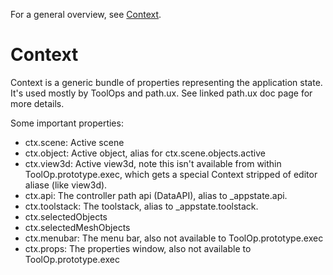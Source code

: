 For a general overview, see [Context](manual/context.html).

# Context

Context is a generic bundle of properties representing 
the application state.  It's used mostly by ToolOps
and path.ux.  See linked path.ux doc page for more 
details. 

Some important properties:

* ctx.scene: Active scene
* ctx.object: Active object, alias for ctx.scene.objects.active
* ctx.view3d: Active view3d, note this isn't available from within ToolOp.prototype.exec, which gets a special Context stripped of editor aliase (like view3d).                              
* ctx.api: The controller path api (DataAPI), alias to _appstate.api.
* ctx.toolstack: The toolstack, alias to _appstate.toolstack.
* ctx.selectedObjects
* ctx.selectedMeshObjects
* ctx.menubar: The menu bar, also not available to ToolOp.prototype.exec
* ctx.props: The properties window, also not available to ToolOp.prototype.exec
